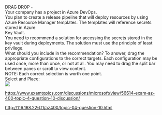 DRAG DROP -<br/>Your company has a project in Azure DevOps.<br/>You plan to create a release pipeline that will deploy resources by using Azure Resource Manager templates. The templates will reference secrets stored in Azure<br/>Key Vault.<br/>You need to recommend a solution for accessing the secrets stored in the key vault during deployments. The solution must use the principle of least privilege.<br/>What should you include in the recommendation? To answer, drag the appropriate configurations to the correct targets. Each configuration may be used once, more than once, or not at all. You may need to drag the split bar between panes or scroll to view content.<br/>NOTE: Each correct selection is worth one point.<br/>Select and Place:<br/><img src="https://www.examtopics.com/assets/media/exam-media/04257/0014100003.png" class="in-exam-image"/><br/><p><a href="https://www.examtopics.com/discussions/microsoft/view/56614-exam-az-400-topic-4-question-10-discussion/">https://www.examtopics.com/discussions/microsoft/view/56614-exam-az-400-topic-4-question-10-discussion/</a></p><p><a href="http://116.198.226.11/az400/topic-04-question-10.html">http://116.198.226.11/az400/topic-04-question-10.html</a></p><script src="https://giscus.app/client.js"                    data-repo="azsamples/az204"                    data-repo-id="R_kgDOMRXzDQ"                    data-category="General"                    data-category-id="DIC_kwDOMRXzDc4Cgi27"                    data-mapping="pathname"                    data-strict="0"                    data-reactions-enabled="0"                    data-emit-metadata="0"                    data-input-position="bottom"                    data-theme="preferred_color_scheme"                    data-lang="en"                    crossorigin="anonymous"                    async>                    </script>